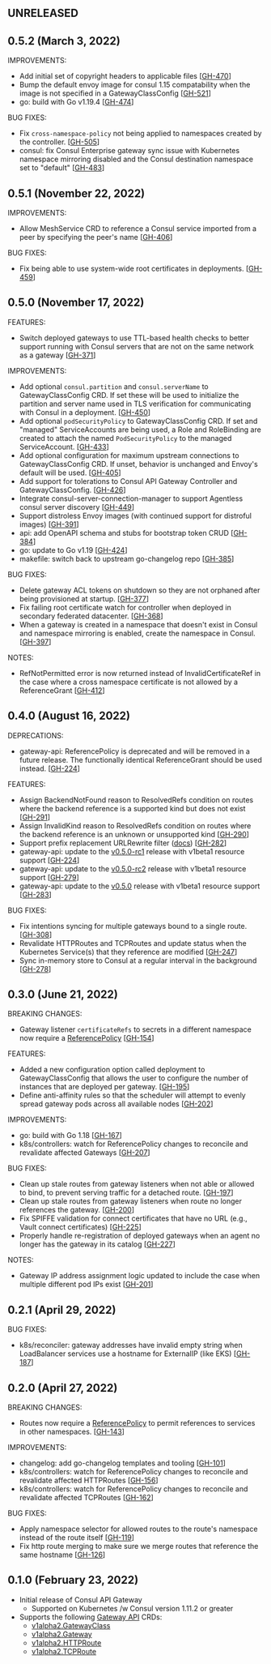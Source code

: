 ## UNRELEASED

## 0.5.2 (March 3, 2022)

IMPROVEMENTS:

* Add initial set of copyright headers to applicable files [[GH-470](https://github.com/hashicorp/consul-api-gateway/issues/470)]
* Bump the default envoy image for consul 1.15 compatability when the image is not specified in a GatewayClassConfig [[GH-521](https://github.com/hashicorp/consul-api-gateway/issues/521)]
* go: build with Go v1.19.4 [[GH-474](https://github.com/hashicorp/consul-api-gateway/issues/474)]

BUG FIXES:

* Fix `cross-namespace-policy` not being applied to namespaces created by the controller. [[GH-505](https://github.com/hashicorp/consul-api-gateway/issues/505)]
* consul: fix Consul Enterprise gateway sync issue with Kubernetes namespace mirroring disabled and the Consul destination namespace set to "default" [[GH-483](https://github.com/hashicorp/consul-api-gateway/issues/483)]

## 0.5.1 (November 22, 2022)

IMPROVEMENTS:

* Allow MeshService CRD to reference a Consul service imported from a peer by specifying the peer's name [[GH-406](https://github.com/hashicorp/consul-api-gateway/issues/406)]

BUG FIXES:

* Fix being able to use system-wide root certificates in deployments. [[GH-459](https://github.com/hashicorp/consul-api-gateway/issues/459)]

## 0.5.0 (November 17, 2022)

FEATURES:

* Switch deployed gateways to use TTL-based health checks to better support running with Consul servers that are not on the same network as a gateway [[GH-371](https://github.com/hashicorp/consul-api-gateway/issues/371)]

IMPROVEMENTS:

* Add optional `consul.partition` and `consul.serverName` to GatewayClassConfig CRD. If set these will be used to initialize the partition and server name used in TLS verification for communicating with Consul in a deployment. [[GH-450](https://github.com/hashicorp/consul-api-gateway/issues/450)]
* Add optional `podSecurityPolicy` to GatewayClassConfig CRD. If set and "managed" ServiceAccounts are being used, a Role and RoleBinding are created to attach the named `PodSecurityPolicy` to the managed ServiceAccount. [[GH-433](https://github.com/hashicorp/consul-api-gateway/issues/433)]
* Add optional configuration for maximum upstream connections to GatewayClassConfig CRD. If unset, behavior is unchanged and Envoy's default will be used. [[GH-405](https://github.com/hashicorp/consul-api-gateway/issues/405)]
* Add support for tolerations to Consul API Gateway Controller and GatewayClassConfig. [[GH-426](https://github.com/hashicorp/consul-api-gateway/issues/426)]
* Integrate consul-server-connection-manager to support Agentless consul server discovery [[GH-449](https://github.com/hashicorp/consul-api-gateway/issues/449)]
* Support distroless Envoy images (with continued support for distroful images) [[GH-391](https://github.com/hashicorp/consul-api-gateway/issues/391)]
* api: add OpenAPI schema and stubs for bootstrap token CRUD [[GH-384](https://github.com/hashicorp/consul-api-gateway/issues/384)]
* go: update to Go v1.19 [[GH-424](https://github.com/hashicorp/consul-api-gateway/issues/424)]
* makefile: switch back to upstream go-changelog repo [[GH-385](https://github.com/hashicorp/consul-api-gateway/issues/385)]

BUG FIXES:

* Delete gateway ACL tokens on shutdown so they are not orphaned after being provisioned at startup. [[GH-377](https://github.com/hashicorp/consul-api-gateway/issues/377)]
* Fix failing root certificate watch for controller when deployed in secondary federated datacenter. [[GH-368](https://github.com/hashicorp/consul-api-gateway/issues/368)]
* When a gateway is created in a namespace that doesn't exist in Consul and namespace mirroring is enabled, create the namespace in Consul. [[GH-397](https://github.com/hashicorp/consul-api-gateway/issues/397)]

NOTES:

* RefNotPermitted error is now returned instead of InvalidCertificateRef in the case where a cross namespace certificate is not allowed by a ReferenceGrant [[GH-412](https://github.com/hashicorp/consul-api-gateway/issues/412)]

## 0.4.0 (August 16, 2022)
DEPRECATIONS:

* gateway-api: ReferencePolicy is deprecated and will be removed in a future release. The functionally identical ReferenceGrant should be used instead. [[GH-224](https://github.com/hashicorp/consul-api-gateway/issues/224)]

FEATURES:

* Assign BackendNotFound reason to ResolvedRefs condition on routes where the backend reference is a supported kind but does not exist [[GH-291](https://github.com/hashicorp/consul-api-gateway/issues/291)]
* Assign InvalidKind reason to ResolvedRefs condition on routes where the backend reference is an unknown or unsupported kind [[GH-290](https://github.com/hashicorp/consul-api-gateway/issues/290)]
* Support prefix replacement URLRewrite filter ([docs](https://gateway-api.sigs.k8s.io/references/spec/#gateway.networking.k8s.io/v1alpha2.HTTPPathModifier)) [[GH-282](https://github.com/hashicorp/consul-api-gateway/issues/282)]
* gateway-api: update to the [v0.5.0-rc1](https://github.com/kubernetes-sigs/gateway-api/releases/tag/v0.5.0-rc1) release with v1beta1 resource support [[GH-224](https://github.com/hashicorp/consul-api-gateway/issues/224)]
* gateway-api: update to the [v0.5.0-rc2](https://github.com/kubernetes-sigs/gateway-api/releases/tag/v0.5.0-rc2) release with v1beta1 resource support [[GH-279](https://github.com/hashicorp/consul-api-gateway/issues/279)]
* gateway-api: update to the [v0.5.0](https://github.com/kubernetes-sigs/gateway-api/releases/tag/v0.5.0) release with v1beta1 resource support [[GH-283](https://github.com/hashicorp/consul-api-gateway/issues/283)]

BUG FIXES:

* Fix intentions syncing for multiple gateways bound to a single route. [[GH-308](https://github.com/hashicorp/consul-api-gateway/issues/308)]
* Revalidate HTTPRoutes and TCPRoutes and update status when the Kubernetes Service(s) that they reference are modified [[GH-247](https://github.com/hashicorp/consul-api-gateway/issues/247)]
* Sync in-memory store to Consul at a regular interval in the background [[GH-278](https://github.com/hashicorp/consul-api-gateway/issues/278)]

## 0.3.0 (June 21, 2022)
BREAKING CHANGES:

* Gateway listener `certificateRefs` to secrets in a different namespace now require a [ReferencePolicy](https://gateway-api.sigs.k8s.io/v1alpha2/references/spec/#gateway.networking.k8s.io%2fv1alpha2.ReferencePolicy) [[GH-154](https://github.com/hashicorp/consul-api-gateway/issues/154)]

FEATURES:

* Added a new configuration option called deployment to GatewayClassConfig that allows the user to configure the number of instances that are deployed per gateway. [[GH-195](https://github.com/hashicorp/consul-api-gateway/issues/195)]
* Define anti-affinity rules so that the scheduler will attempt to evenly spread gateway pods across all available nodes [[GH-202](https://github.com/hashicorp/consul-api-gateway/issues/202)]

IMPROVEMENTS:

* go: build with Go 1.18 [[GH-167](https://github.com/hashicorp/consul-api-gateway/issues/167)]
* k8s/controllers: watch for ReferencePolicy changes to reconcile and revalidate affected Gateways [[GH-207](https://github.com/hashicorp/consul-api-gateway/issues/207)]

BUG FIXES:

* Clean up stale routes from gateway listeners when not able or allowed to bind, to prevent serving traffic for a detached route. [[GH-197](https://github.com/hashicorp/consul-api-gateway/issues/197)]
* Clean up stale routes from gateway listeners when route no longer references the gateway. [[GH-200](https://github.com/hashicorp/consul-api-gateway/issues/200)]
* Fix SPIFFE validation for connect certificates that have no URL (e.g., Vault connect certificates) [[GH-225](https://github.com/hashicorp/consul-api-gateway/issues/225)]
* Properly handle re-registration of deployed gateways when an agent no longer has the gateway in its catalog [[GH-227](https://github.com/hashicorp/consul-api-gateway/issues/227)]

NOTES:

* Gateway IP address assignment logic updated to include the case when multiple different pod IPs exist [[GH-201](https://github.com/hashicorp/consul-api-gateway/issues/201)]

## 0.2.1 (April 29, 2022)

BUG FIXES:

* k8s/reconciler: gateway addresses have invalid empty string when LoadBalancer services use a hostname for ExternalIP (like EKS) [[GH-187](https://github.com/hashicorp/consul-api-gateway/issues/187)]

## 0.2.0 (April 27, 2022)

BREAKING CHANGES:

* Routes now require a [ReferencePolicy](https://gateway-api.sigs.k8s.io/v1alpha2/references/spec/#gateway.networking.k8s.io%2fv1alpha2.ReferencePolicy) to permit references to services in other namespaces. [[GH-143](https://github.com/hashicorp/consul-api-gateway/issues/143)]

IMPROVEMENTS:

* changelog: add go-changelog templates and tooling [[GH-101](https://github.com/hashicorp/consul-api-gateway/issues/101)]
* k8s/controllers: watch for ReferencePolicy changes to reconcile and revalidate affected HTTPRoutes [[GH-156](https://github.com/hashicorp/consul-api-gateway/issues/156)]
* k8s/controllers: watch for ReferencePolicy changes to reconcile and revalidate affected TCPRoutes [[GH-162](https://github.com/hashicorp/consul-api-gateway/issues/162)]

BUG FIXES:

 * Apply namespace selector for allowed routes to the route's namespace instead of the route itself [[GH-119](https://github.com/hashicorp/consul-api-gateway/pull/119)]
 * Fix http route merging to make sure we merge routes that reference the same hostname [[GH-126](https://github.com/hashicorp/consul-api-gateway/pull/126)]

## 0.1.0 (February 23, 2022)

* Initial release of Consul API Gateway
  * Supported on Kubernetes /w Consul version 1.11.2 or greater
* Supports the following [Gateway API](https://gateway-api.sigs.k8s.io/) CRDs:
  * [v1alpha2.GatewayClass](https://gateway-api.sigs.k8s.io/v1alpha2/references/spec/#gateway.networking.k8s.io/v1alpha2.Gateway)
  * [v1alpha2.Gateway](https://gateway-api.sigs.k8s.io/v1alpha2/references/spec/#gateway.networking.k8s.io/v1alpha2.GatewayClass)
  * [v1alpha2.HTTPRoute](https://gateway-api.sigs.k8s.io/v1alpha2/references/spec/#gateway.networking.k8s.io/v1alpha2.HTTPRoute)
  * [v1alpha2.TCPRoute](https://gateway-api.sigs.k8s.io/v1alpha2/references/spec/#gateway.networking.k8s.io/v1alpha2.TCPRoute)

